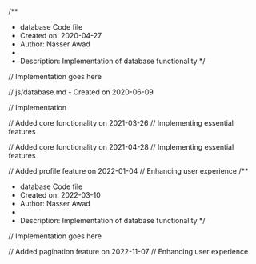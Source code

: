 /**
 * database Code file
 * Created on: 2020-04-27
 * Author: Nasser Awad
 *
 * Description: Implementation of database functionality
 */
 
// Implementation goes here

// js/database.md - Created on 2020-06-09

// Implementation

// Added core functionality on 2021-03-26
// Implementing essential features

// Added core functionality on 2021-04-28
// Implementing essential features

// Added profile feature on 2022-01-04
// Enhancing user experience
/**
 * database Code file
 * Created on: 2022-03-10
 * Author: Nasser Awad
 *
 * Description: Implementation of database functionality
 */
 
// Implementation goes here


// Added pagination feature on 2022-11-07
// Enhancing user experience
